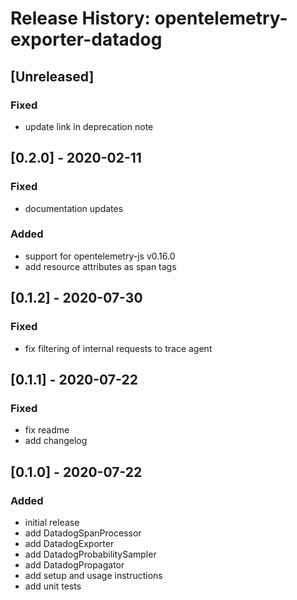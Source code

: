 # Release History: opentelemetry-exporter-datadog

## [Unreleased]
### Fixed
-  update link in deprecation note

## [0.2.0] - 2020-02-11
### Fixed
- documentation updates

### Added
- support for opentelemetry-js v0.16.0
- add resource attributes as span tags

## [0.1.2] - 2020-07-30
### Fixed
- fix filtering of internal requests to trace agent

## [0.1.1] - 2020-07-22
### Fixed
- fix readme
- add changelog

## [0.1.0] - 2020-07-22
### Added
- initial release
- add DatadogSpanProcessor
- add DatadogExporter
- add DatadogProbabilitySampler
- add DatadogPropagator
- add setup and usage instructions
- add unit tests
